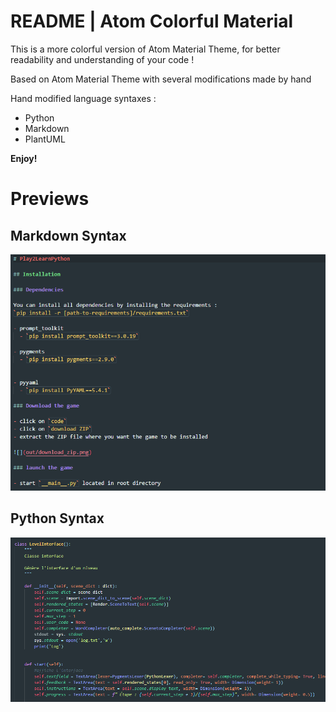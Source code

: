 # README | Atom Colorful Material

This is a more colorful version of Atom Material Theme, for better readability and understanding of your code !

Based on Atom Material Theme with several modifications made by hand

Hand modified language syntaxes :

- Python
- Markdown
- PlantUML

**Enjoy!**

# Previews

## Markdown Syntax

![](img/Code_RyyJlBnCv8.png)

## Python Syntax

![](img/Code_svSTYliVyv.png)
